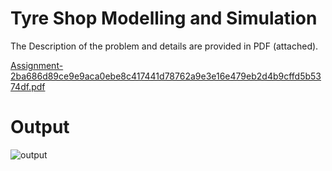 #  Tyre Shop Modelling and Simulation
The Description of the problem and details are provided in PDF (attached).

[Assignment-2ba686d89ce9e9aca0ebe8c417441d78762a9e3e16e479eb2d4b9cffd5b5374df.pdf](https://github.com/ankita080208/SimulationModelling/files/6950685/Assignment-2ba686d89ce9e9aca0ebe8c417441d78762a9e3e16e479eb2d4b9cffd5b5374df.pdf)


#  Output

![output](https://user-images.githubusercontent.com/52229554/128631638-571db8d9-eade-431d-a90a-13db9d940c96.png)
